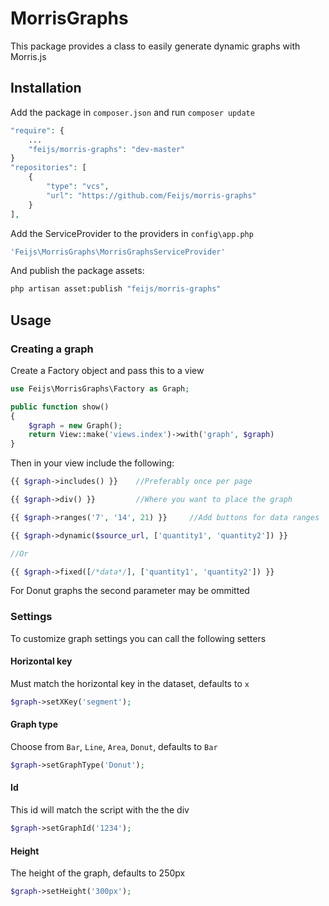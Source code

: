 # MorrisGraphs

This package provides a class to easily generate dynamic graphs with Morris.js

## Installation

Add the package in `composer.json` and run `composer update`

```php
"require": {
	...
	"feijs/morris-graphs": "dev-master"
}
"repositories": [ 
	{
		"type": "vcs",
        "url": "https://github.com/Feijs/morris-graphs" 
    }
],
```

Add the ServiceProvider to the providers in `config\app.php`

```php
'Feijs\MorrisGraphs\MorrisGraphsServiceProvider'
```

And publish the package assets:

```bash
php artisan asset:publish "feijs/morris-graphs"
```


## Usage

### Creating a graph

Create a Factory object and pass this to a view

```php
use Feijs\MorrisGraphs\Factory as Graph;

public function show()
{
	$graph = new Graph();
	return View::make('views.index')->with('graph', $graph)
}
```

Then in your view include the following:

```php
{{ $graph->includes() }}	//Preferably once per page

{{ $graph->div() }}			//Where you want to place the graph

{{ $graph->ranges('7', '14', 21) }}		//Add buttons for data ranges

{{ $graph->dynamic($source_url, ['quantity1', 'quantity2']) }}	

//Or

{{ $graph->fixed([/*data*/], ['quantity1', 'quantity2']) }}	

```
For Donut graphs the second parameter may be ommitted

### Settings

To customize graph settings you can call the following setters

#### Horizontal key

Must match the horizontal key in the dataset, defaults to `x`
```php
$graph->setXKey('segment');
```

#### Graph type

Choose from `Bar`, `Line`, `Area`, `Donut`, defaults to `Bar`
```php
$graph->setGraphType('Donut');
```

#### Id

This id will match the script with the the div
```php
$graph->setGraphId('1234');
```

#### Height

The height of the graph, defaults to 250px
```php
$graph->setHeight('300px');
```